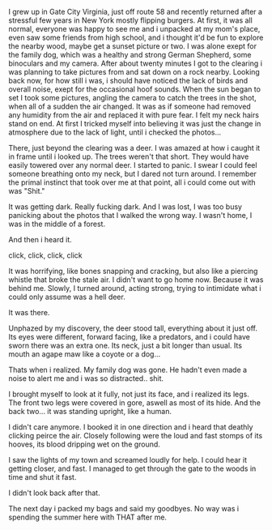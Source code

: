 I grew up in Gate City Virginia, just off route 58 and recently returned after a stressful few years in New York mostly flipping burgers. At first, it was all normal, everyone was happy to see me and i unpacked at my mom's place, even saw some friends from high school, and i thought it'd be fun to explore the nearby wood, maybe get a sunset picture or two. I was alone exept for the family dog, which was a healthy and strong German Shepherd, some binoculars and my camera. After about twenty minutes I got to the clearing i was planning to take pictures from and sat down on a rock nearby. Looking back now, for how still i was, i should have noticed the lack of birds and overall noise, exept for the occasional hoof sounds. When the sun began to set I took some pictures, angling the camera to catch the trees in the shot, when all of a sudden the air changed. It was as if someone had removed any humidity from the air and replaced it with pure fear. I felt my neck hairs stand on end. At first I tricked myself into believing it was just the change in atmosphere due to the lack of light, until i checked the photos...

There, just beyond the clearing was a deer. I was amazed at how i caught it in frame until i looked up. The trees weren't that short. They would have easily towered over any normal deer. I started to panic. I swear I could feel someone breathing onto my neck, but I dared not turn around. I remember the primal instinct that took over me at that point, all i could come out with was "Shit." 

It was getting dark.
Really fucking dark.
And I was lost, I was too busy panicking about the photos that I walked the wrong way. I wasn't home, I was in the middle of a forest.

And then i heard it.

click, click, click, click

It was horrifying, like bones snapping and cracking, but also like a piercing whistle that broke the stale air. I didn't want to go home now. Because it was behind me.
Slowly, I turned around, acting strong, trying to intimidate what i could only assume was a hell deer.

It was there.

Unphazed by my discovery, the deer stood tall, everything about it just off. Its eyes were different, forward facing, like a predators, and i could have sworn there was an extra one. Its neck, just a bit longer than usual. Its mouth an agape maw like a coyote or a dog...

Thats when i realized. My family dog was gone. He hadn't even made a noise to alert me and i was so distracted.. shit.

I brought myself to look at it fully, not just its face, and i realized its legs. The front two legs were covered in gore, aswell as most of its hide. And the back two... it was standing upright, like a human.

I didn't care anymore. I booked it in one direction and i heard that deathly clicking peirce the air. Closely following were the loud and fast stomps of its hooves, its blood dripping wet on the ground. 

I saw the lights of my town and screamed loudly for help. I could hear it getting closer, and fast. I managed to get through the gate to the woods in time and shut it fast. 

I didn't look back after that.



The next day i packed my bags and said my goodbyes. No way was i spending the summer here with THAT after me.